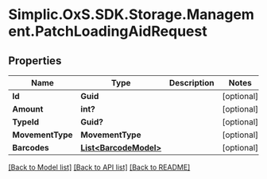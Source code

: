 # Simplic.OxS.SDK.Storage.Management.PatchLoadingAidRequest

## Properties

Name | Type | Description | Notes
------------ | ------------- | ------------- | -------------
**Id** | **Guid** |  | [optional] 
**Amount** | **int?** |  | [optional] 
**TypeId** | **Guid?** |  | [optional] 
**MovementType** | **MovementType** |  | [optional] 
**Barcodes** | [**List&lt;BarcodeModel&gt;**](BarcodeModel.md) |  | [optional] 

[[Back to Model list]](../README.md#documentation-for-models) [[Back to API list]](../README.md#documentation-for-api-endpoints) [[Back to README]](../README.md)

